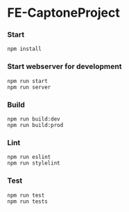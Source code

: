 # FE-CaptoneProject
### Start
```
npm install
```

### Start webserver for development
```
npm run start
npm run server
```

### Build
```
npm run build:dev
npm run build:prod
```

### Lint
```
npm run eslint
npm run stylelint
```

### Test
```
npm run test
npm run tests
```
